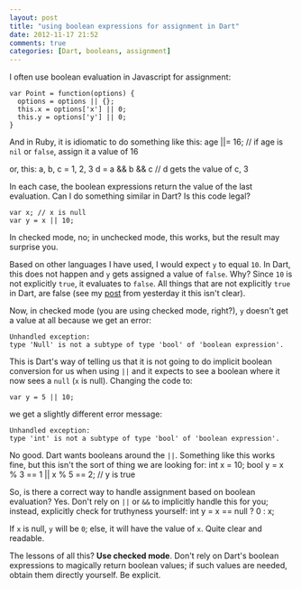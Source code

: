 ```yaml
---
layout: post
title: "using boolean expressions for assignment in Dart"
date: 2012-11-17 21:52
comments: true
categories: [Dart, booleans, assignment] 
---
```


I often use boolean evaluation in Javascript for assignment:

    var Point = function(options) {
      options = options || {};
      this.x = options['x'] || 0;
      this.y = options['y'] || 0;
    }

And in Ruby, it is idiomatic to do something like this:
    age ||= 16; // if age is `nil` or `false`, assign it a value of 16

or, this:
    a, b, c = 1, 2, 3
    d = a && b && c
    // d gets the value of c, 3

In each case, the boolean expressions return the value of the last evaluation. Can I do something similar in Dart?
Is this code legal?

    var x; // x is null
    var y = x || 10;

In checked mode, no; in unchecked mode, this works, but the result may surprise you.

Based on other languages I have used, I would expect `y` to equal `10`.
In Dart, this does not happen and `y` gets assigned a value of `false`. Why? Since `10` is not explicitly `true`, it evaluates to 
`false`. All things that are not explicitly `true` in Dart, are false (see my [post](http://shailen.github.com/blog/2012/11/16/booleans-in-dart/) from yesterday it this isn't clear).

Now, in checked mode (you are using checked mode, right?), `y` doesn't get a value at all because we get an error:

    Unhandled exception:
    type 'Null' is not a subtype of type 'bool' of 'boolean expression'.

This is Dart's way of telling us that it is not going to do implicit boolean conversion for us when using `||` and it expects to see a boolean where it
now sees a `null` (`x` is null).  Changing the code to:

    var y = 5 || 10;

we get a slightly different error message:

    Unhandled exception:
    type 'int' is not a subtype of type 'bool' of 'boolean expression'.

No good. Dart wants booleans around the `||`. Something like this works fine, but this isn't the sort of thing we are looking for:
    int x = 10;
    bool y = x % 3 == 1 || x % 5 == 2;
    // y is true

So, is there a correct way to handle assignment based on boolean evaluation? Yes. Don't rely on `||` or `&&` to implicitly
handle this for you; instead, explicitly check for truthyness yourself:
    int y = x == null ? 0 : x;

If `x` is null, `y` will be `0`; else, it will have the value of `x`. Quite clear and readable.

The lessons of all this? **Use checked mode**. Don't rely on Dart's boolean expressions to magically return boolean values; if such values
are needed, obtain them directly yourself. Be explicit.






  
